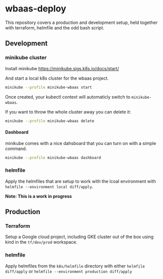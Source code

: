 # wbaas-deploy

This repository covers a production and development setup, held together with terraform, helmfile and the odd bash script.

## Development

### minikube cluster

Install minikube https://minikube.sigs.k8s.io/docs/start/

And start a local k8s cluster for the wbaas project.

```sh
minikube --profile minikube-wbaas start 
```

Once created, your kubectl context will automaticly switch to `minikube-wbaas`.

If you want to throw the whole cluster away you can delete it:

```sh
minikube --profile minikube-wbaas delete
```

#### Dashboard

minikube comes with a nice dahsboard that you can turn on with a simple command.

```sh
minikube --profile minikube-wbaas dashboard
```

### helmfile

Apply the helmfiles that are setup to work with the lcoal environment with `helmfile --environment local diff/apply`.

**Note: This is a work in progress**

## Production

### Terraform

Setup a Google cloud project, including GKE cluster out of the box using kind in the `tf/dev/prod` workspace.

### helmfile

Apply helmfiles from the `k8s/helmfile` directory with either `helmfile diff/apply` or `helmfile --environment production diff/apply`